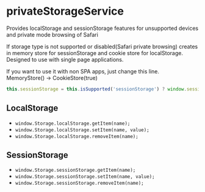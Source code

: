 # privateStorageService
Provides localStorage and sessionStorage features for unsupported devices and private mode browsing of Safari

If storage type is not supported or disabled(Safari private browsing) creates in memory store for sessionStorage and cookie store for localStorage. Designed to use with single page applications.

If you want to use it with non SPA apps, just change this line. MemoryStore() -> CookieStore(true)
```javascript
this.sessionStorage = this.isSupported('sessionStorage') ? window.sessionStorage : new CookieStore(true);
```
## LocalStorage
- `window.Storage.localStorage.getItem(name);`
- `window.Storage.localStorage.setItem(name, value);`
- `window.Storage.localStorage.removeItem(name);`

## SessionStorage
- `window.Storage.sessionStorage.getItem(name);`
- `window.Storage.sessionStorage.setItem(name, value);`
- `window.Storage.sessionStorage.removeItem(name);`
